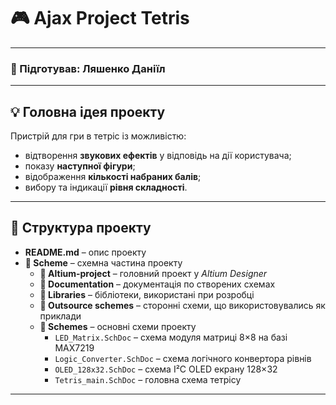 # 🎮 Ajax Project Tetris

---

### 📌 Підготував: **Ляшенко Даніїл**

---

## 💡 Головна ідея проекту
Пристрій для гри в тетріс із можливістю:
- відтворення **звукових ефектів** у відповідь на дії користувача;  
- показу **наступної фігури**;  
- відображення **кількості набраних балів**;  
- вибору та індикації **рівня складності**.

---

## 📂 Структура проекту

- **README.md** – опис проекту  
- **📁 Scheme** – схемна частина проекту  
  - **📁 Altium-project** – головний проект у *Altium Designer*  
  - **📁 Documentation** – документація по створених схемах  
  - **📁 Libraries** – бібліотеки, використані при розробці  
  - **📁 Outsource schemes** – сторонні схеми, що використовувались як приклади  
  - **📁 Schemes** – основні схеми проекту  
    - `LED_Matrix.SchDoc` – схема модуля матриці 8×8 на базі MAX7219  
    - `Logic_Converter.SchDoc` – схема логічного конвертора рівнів  
    - `OLED_128x32.SchDoc` – схема I²C OLED екрану 128×32  
    - `Tetris_main.SchDoc` – головна схема тетрісу  

---
